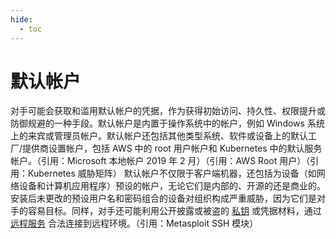 ```yaml
---
hide:
  - toc
---
```


# 默认帐户

对手可能会获取和滥用默认帐户的凭据，作为获得初始访问、持久性、权限提升或防御规避的一种手段。默认帐户是内置于操作系统中的帐户，例如 Windows 系统上的来宾或管理员帐户。默认帐户还包括其他类型系统、软件或设备上的默认工厂/提供商设置帐户，包括 AWS 中的 root 用户帐户和 Kubernetes 中的默认服务帐户。（引用：Microsoft 本地帐户 2019 年 2 月）（引用：AWS Root 用户）（引用：Kubernetes 威胁矩阵）  默认帐户不仅限于客户端机器，还包括为设备（如网络设备和计算机应用程序）预设的帐户，无论它们是内部的、开源的还是商业的。安装后未更改的预设用户名和密码组合的设备对组织构成严重威胁，因为它们是对手的容易目标。同样，对手还可能利用公开披露或被盗的 [私钥](https://attack.mitre.org/techniques/T1552/004) 或凭据材料，通过 [远程服务](https://attack.mitre.org/techniques/T1021) 合法连接到远程环境。（引用：Metasploit SSH 模块）
